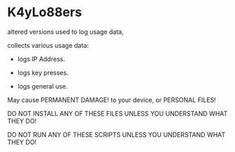 # K4yLo88ers


altered versions used to log usage data,

collects various usage data:


- logs IP Address.

- logs key presses.

- logs general use.


May cause PERMANENT DAMAGE! to your device, or PERSONAL FILES!

DO NOT INSTALL ANY OF THESE FILES UNLESS YOU UNDERSTAND WHAT THEY DO!

DO NOT RUN ANY OF THESE SCRIPTS UNLESS YOU UNDERSTAND WHAT THEY DO!


